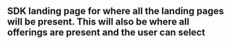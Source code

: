 
## SDK landing page for where all the landing pages will be present. This will also be where all offerings are present and the user can select

<!-- type: row -->
<!-- type: card
title: <div style="text-align:center;width:100%;height:25%"><img src="https://raw.githubusercontent.com/Fiserv/connect-pay/develop/assets/images/paybybanksdk.png" alt="SDK Implementation Guide" title="SDK Implementation Guide" style="width:auto; height:60px"> </div> <h3 style="text-align:center"> Implementation Guide</h3>
description:
link: ../docs/?path=documentation/sdkimplementationguide.md
-->
<!-- type: row-end -->
<!-- type: row -->
<!-- type: card
title: <div style="text-align:center;width:100%;height:25%"><img src="https://raw.githubusercontent.com/Fiserv/connect-pay/develop/assets/images/ios.png" alt="iOS SDK" title="iOS SDK" style="width:auto; height:60px"> </div> <h3 style="text-align:center"> IOS SDK Documentation</h3>
description:
link: ../docs/?path=documentation/iossdk.md
-->
<!-- type: card
title: <div style="text-align:center;width:100%;height:25%"><img src="https://raw.githubusercontent.com/Fiserv/connect-pay/develop/assets/images/android.png" alt="Android SDK" title="Android SDK" style="width:auto; height:60px"> </div> <h3 style="text-align:center"> Android SDK Documentation </h3>
description:
link: ../docs/?path=documentation/androidsdk.md
-->
<!-- type: card
title: <div style="text-align:center;width:100%;height:25%"><img src="https://raw.githubusercontent.com/Fiserv/connect-pay/develop/assets/images/WebOS.png" alt="Web SDK Documentation" title="Web SDK Documentation" style="width:auto; height:60px"> </div> <h3 style="text-align:center"> WebSDK Documentation</h3>
description:
link: ../docs/?path=documentation/websdk.md
-->
<!-- type: row-end -->
